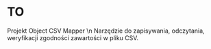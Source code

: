 # TO
Projekt
Object CSV Mapper \n
Narzędzie do zapisywania, odczytania, weryfikacji zgodności zawartości w pliku CSV. 
